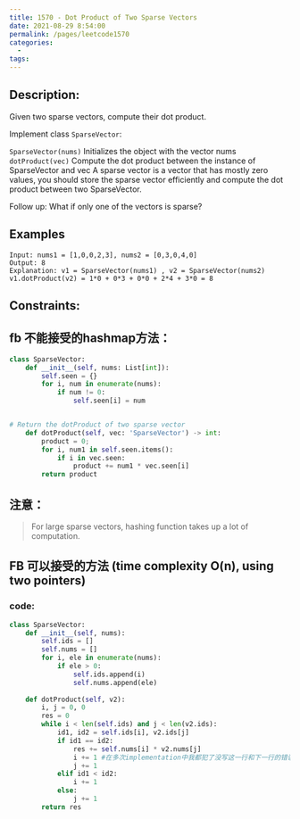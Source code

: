 ```yaml
---
title: 1570 - Dot Product of Two Sparse Vectors
date: 2021-08-29 8:54:00
permalink: /pages/leetcode1570
categories:
  - 
tags:
---
```

## Description:
Given two sparse vectors, compute their dot product.

Implement class `SparseVector`:

`SparseVector(nums)` Initializes the object with the vector nums
`dotProduct(vec)` Compute the dot product between the instance of SparseVector and vec
A sparse vector is a vector that has mostly zero values, you should store the sparse vector efficiently and compute the dot product between two SparseVector.

Follow up: What if only one of the vectors is sparse?

 
## Examples
```
Input: nums1 = [1,0,0,2,3], nums2 = [0,3,0,4,0]
Output: 8
Explanation: v1 = SparseVector(nums1) , v2 = SparseVector(nums2)
v1.dotProduct(v2) = 1*0 + 0*3 + 0*0 + 2*4 + 3*0 = 8
```
## Constraints:

## fb 不能接受的hashmap方法：
```python
class SparseVector:
    def __init__(self, nums: List[int]):
        self.seen = {}
        for i, num in enumerate(nums):
            if num != 0:
                self.seen[i] = num


# Return the dotProduct of two sparse vector
    def dotProduct(self, vec: 'SparseVector') -> int:
        product = 0;
        for i, num1 in self.seen.items():
            if i in vec.seen:
                product += num1 * vec.seen[i]
        return product
```

## 注意：

> For large sparse vectors, hashing function takes up a lot of computation.



## FB 可以接受的方法 (time complexity O(n), using two pointers)
### code:
```python
class SparseVector:
    def __init__(self, nums):
        self.ids = [] 
        self.nums = []
        for i, ele in enumerate(nums):
            if ele > 0:
                self.ids.append(i)
                self.nums.append(ele)
            
    def dotProduct(self, v2):
        i, j = 0, 0
        res = 0
        while i < len(self.ids) and j < len(v2.ids):
            id1, id2 = self.ids[i], v2.ids[j]
            if id1 == id2:
                res += self.nums[i] * v2.nums[j]
                i += 1 #在多次implementation中我都犯了没写这一行和下一行的错误
                j += 1
            elif id1 < id2:
                i += 1
            else:
                j += 1
        return res                
```